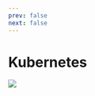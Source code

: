 ```yaml
---
prev: false
next: false
---
```


# Kubernetes

![](/static/skill-images/web-infrastructure--kubernetes.png)
